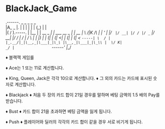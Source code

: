 # BlackJack_Game

.------.            _     _            _    _            _    
|A_  _ |.          | |   | |          | |  (_)          | |   
|( \/ ).-----.     | |__ | | __ _  ___| | ___  __ _  ___| | __
| \  /|K /\  |     | '_ \| |/ _` |/ __| |/ / |/ _` |/ __| |/ /
|  \/ | /  \ |     | |_) | | (_| | (__|   <| | (_| | (__|   < 
`-----| \  / |     |_.__/|_|\__,_|\___|_|\_\ |\__,_|\___|_|\_\\
      |  \/ K|                            _/ |                
      `------'                           |__/           
      
♦ 블랙잭 게임룰

♦ Ace는 1 또는 11로 계산합니다.

♦ King, Queen, Jack은 각각 10으로 계산합니다.
♦ 그 외의 카드는 카드에 표시된 숫자로 계산합니다.

♦ Blackjack
♦ 처음 두 장의 카드 합이 21일 경우를 말하며 베팅 금액의 1.5 배의 Pay를 받습니다.

♦ Bust
♦ 카드 합이 21을 초과하면 베팅 금액을 잃게 됩니다.

♦ Push
♦ 플레이어와 딜러의 각각의 카드 합이 같을 경우 서로 비기게 됩니다.
